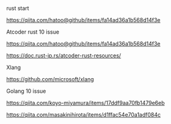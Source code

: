 rust start 

https://qiita.com/hatoo@github/items/fa14ad36a1b568d14f3e

Atcoder rust 10 issue

https://qiita.com/hatoo@github/items/fa14ad36a1b568d14f3e

https://doc.rust-jp.rs/atcoder-rust-resources/

Xlang

https://github.com/microsoft/xlang

Golang 10 issue

https://qiita.com/koyo-miyamura/items/17ddf9aa70fb1479e6eb

https://qiita.com/masakinihirota/items/d1ffac54e70a1adf084c

